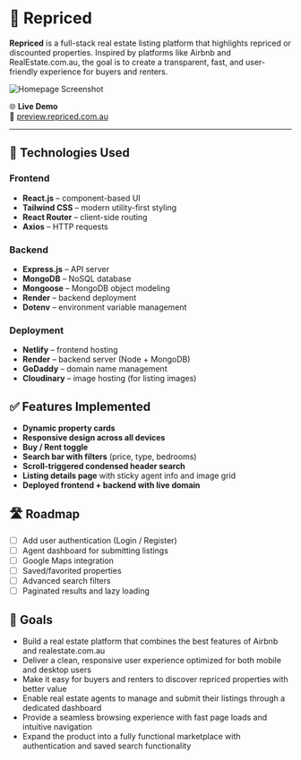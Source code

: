 # 🏡 Repriced

**Repriced** is a full-stack real estate listing platform that highlights repriced or discounted properties. Inspired by platforms like Airbnb and RealEstate.com.au, the goal is to create a transparent, fast, and user-friendly experience for buyers and renters.

![Homepage Screenshot](./public/repriced-homepage-screenshot.png)

🌐 **Live Demo**  
🔗 [preview.repriced.com.au](https://preview.repriced.com.au)

---

## 🚀 Technologies Used

### Frontend

- **React.js** – component-based UI
- **Tailwind CSS** – modern utility-first styling
- **React Router** – client-side routing
- **Axios** – HTTP requests

### Backend

- **Express.js** – API server
- **MongoDB** – NoSQL database
- **Mongoose** – MongoDB object modeling
- **Render** – backend deployment
- **Dotenv** – environment variable management

### Deployment

- **Netlify** – frontend hosting
- **Render** – backend server (Node + MongoDB)
- **GoDaddy** – domain name management
- **Cloudinary** – image hosting (for listing images)

## ✅ Features Implemented

- **Dynamic property cards**
- **Responsive design across all devices**
- **Buy / Rent toggle**
- **Search bar with filters** (price, type, bedrooms)
- **Scroll-triggered condensed header search**
- **Listing details page** with sticky agent info and image grid
- **Deployed frontend + backend with live domain**

## 🛣️ Roadmap

- [ ] Add user authentication (Login / Register)
- [ ] Agent dashboard for submitting listings
- [ ] Google Maps integration
- [ ] Saved/favorited properties
- [ ] Advanced search filters
- [ ] Paginated results and lazy loading

## 🎯 Goals

- Build a real estate platform that combines the best features of Airbnb and realestate.com.au
- Deliver a clean, responsive user experience optimized for both mobile and desktop users
- Make it easy for buyers and renters to discover repriced properties with better value
- Enable real estate agents to manage and submit their listings through a dedicated dashboard
- Provide a seamless browsing experience with fast page loads and intuitive navigation
- Expand the product into a fully functional marketplace with authentication and saved search functionality
